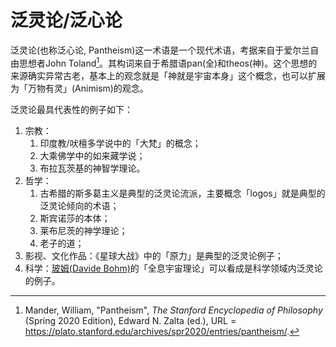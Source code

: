 # 泛灵论/泛心论

泛灵论(也称泛心论, Pantheism)这一术语是一个现代术语，考据来自于爱尔兰自由思想者John Toland[^1]。其构词来自于希腊语pan(全)和theos(神)。这个思想的来源确实异常古老，基本上的观念就是「神就是宇宙本身」这个概念，也可以扩展为「万物有灵」(Animism)的观念。

泛灵论最具代表性的例子如下：

1. 宗教：
   1. 印度教/吠檀多学说中的「大梵」的概念；
   2. 大乘佛学中的如来藏学说；
   3. 布拉瓦茨基的神智学理论。
2. 哲学：
   1. 古希腊的斯多葛主义是典型的泛灵论流派，主要概念「logos」就是典型的泛灵论倾向的术语；
   2. 斯宾诺莎的本体；
   3. 莱布尼茨的神学理论；
   4. 老子的道；
3. 影视、文化作品：《星球大战》中的「原力」是典型的泛灵论例子；
4. 科学：[玻姆(Davide Bohm)](../../../science/philosophy/物理哲学/大卫玻姆)的「全息宇宙理论」可以看成是科学领域内泛灵论的例子。

[^1]: Mander, William, "Pantheism", *The Stanford Encyclopedia of Philosophy* (Spring 2020 Edition), Edward N. Zalta (ed.), URL = <https://plato.stanford.edu/archives/spr2020/entries/pantheism/>.
